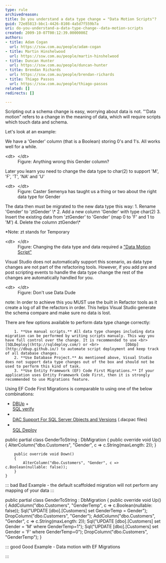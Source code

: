 ```yaml
---
type: rule
archivedreason: 
title: Do you understand a data type change = "Data Motion Scripts"?
guid: 72e85813-bbc1-4426-8108-4a5d7f559b7a
uri: do-you-understand-a-data-type-change--data-motion-scripts
created: 2009-10-07T00:12:39.0000000Z
authors:
- title: Adam Cogan
  url: https://ssw.com.au/people/adam-cogan
- title: Martin Hinshelwood
  url: https://ssw.com.au/people/martin-hinshelwood
- title: Duncan Hunter
  url: https://ssw.com.au/people/duncan-hunter
- title: Brendan Richards
  url: https://ssw.com.au/people/brendan-richards
- title: Thiago Passos
  url: https://ssw.com.au/people/thiago-passos
related: []
redirects: []

---
```


Scripting out a schema change is easy, worrying about data is not. "'Data motion" refers to a change in the meaning of data, which will require scripts which touch data and schema. 

 Let's look at an example:   
<!--endintro-->

We have a 'Gender' column (that is a Boolean) storing 0's and 1's. All works well for a while.
<dl class="image">&lt;dt&gt; 
      <img src="TableBit.jpg" alt="">
   &lt;/dt&gt;<dd>Figure: Anything wrong this Gender column?  </dd></dl> Later you learn you need to change the data type to char(2) to support 'M', 'F', 'T', 'NA' and 'U'  <dl class="image">&lt;dt&gt; 
      <img src="CasterSemenya.jpg" alt="">
   &lt;/dt&gt;<dd>Figure: Caster Semenya has taught us a thing or two about the right data type for Gender </dd></dl> The data then must be migrated to the new data type this way:  
1. Rename 'Gender' to 'ztGender' \*
2. Add a new column 'Gender' with type char(2)
3. Insert the existing data from 'ztGender' to 'Gender' (map 0 to 'F' and 1 to 'M')
4. Delete the column ztGender\*

 \*Note: zt stands for Temporary  <dl class="image">&lt;dt&gt; 
      <img src="TableChar.jpg" alt="">
   &lt;/dt&gt;<dd>Figure: Changing the data type and data required a <a href="/Pages/DoYouHaveAnUnderstandingOfSchemaChangesAndTheirIncreasingComplexity.aspx" shape="rect">"Data Motion Script"</a> </dd></dl>
Visual Studio does not automatically support this scenario, as data type changes are not part of the refactoring tools. However, if you add pre and post scripting events to handle the data type change the rest of the changes are automatically handled for you.
<dl class="image">&lt;dt&gt;
      <img src="DataDude-BadExample.jpg" alt="">
   &lt;/dt&gt;<dd>Figure: Don't use Data Dude</dd></dl>
note: In order to achieve this you MUST use the built in Refactor tools as it create a log of all the refactors in order. This helps Visual Studio generate the schema compare and make sure no data is lost.

There are few options available to perform data type change correctly:

        1. **Use manual scripts.** All data type changes including data migration can be performed by writing scripts manualy. This way you have full control over the change. It is recommended to use <br>            [SQLDeploy](http://sqldeploy.com/) or <br>            [DbUp](http://dbup.github.io/) to automate script deployment and keep track of all database changes.
        2. **Use Database Project.** As mentioned above, Visual Studio does not support data type changes out of the box and should not be used to perform this kind of task.
        3. **Use Entity Framework (EF) Code First Migrations.** If your application uses Entity Framework Code First, then it is strongly recommended to use Migrations feature.
Using EF Code First Migrations is comparable to using one of the below combinations:
- [DBUp](http://dbup.github.io/) + <br>            [SQL verify](https://www.nuget.org/packages/SSW.SqlVerify.EF/)
- <br>            [DAC Support For SQL Server Objects and Versions](https://technet.microsoft.com/en-us/library/ee210549%28v=sql.110%29.aspx)  (.dacpac files)
- <br>            [SQL Deploy](http://sqldeploy.com/)


public partial class GenderToString : DbMigration
    {
        public override void Up()
        {
            AlterColumn("dbo.Customers", "Gender", c => c.String(maxLength: 2));
        }

        public override void Down()
        {
            AlterColumn("dbo.Customers", "Gender", c => c.Boolean(nullable: false));
        }
    }


::: bad
Bad Example - the default scaffolded migration will not perform any mapping of your data
:::




public partial class GenderToString : DbMigration
 {
 public override void Up()
 {
 AddColumn("dbo.Customers", "GenderTemp", c => c.Boolean(nullable: false));
 Sql("UPDATE [dbo].[Customers] set GenderTemp = Gender");
 DropColumn("dbo.Customers", "Gender");
 AddColumn("dbo.Customers", "Gender", c => c.String(maxLength: 2));
 Sql("UPDATE [dbo].[Customers] set Gender = 'M' where GenderTemp=1");
 Sql("UPDATE [dbo].[Customers] set Gender = 'F' where GenderTemp=0");
 DropColumn("dbo.Customers", "GenderTemp");
 }


::: good
Good Example - Data motion with EF Migrations

:::
